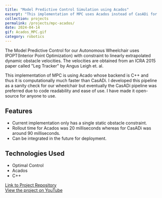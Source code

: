 ```yaml
---
title: "Model Predictive Control Simulation using Acados"
excerpt: "This implementation of MPC uses Acados instead of CasADi for a single static obstacle."
collection: projects
permalink: /projects/mpc-acados/
date: 2024-04-14
gif: Acados_MPC.gif
category: robotics
---
```


The Model Predictive Control for our Autonomous Wheelchair uses IPOPT(Interior Point Optimization) with constraint to linearly extrapolated dynamic obstacle velocities. The velocities are obtained from an ICRA 2015 paper called "Leg Tracker" by Angus Leigh et. al. 

This implementation of MPC is using Acado whose backend is C++ and thus it is computationally much faster than CasADi. I developed this pipeline as a sanity check for our wheelchair but eventually the CasADi pipeline was preferred due to code readability and ease of use. I have made it open-source for anyone to use.

## Features

- Current implementation only has a single static obstacle constraint.
- Rollout time for Acados was 20 milliseconds whereas for CasADi was around 90 milliseconds.
- Can be integrated in the future for deployment.

## Technologies Used

- Optimal Control
- Acados
- C++

[Link to Project Repository](https://github.com/MysEcho/Acados-mpc)\
[View the project on YouTube](https://www.youtube.com/watch?v=HZDLmlqyj7Q)